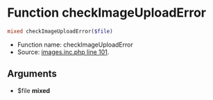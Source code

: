 Function checkImageUploadError
===========================





```php
mixed checkImageUploadError($file)
```

* Function name: checkImageUploadError
* Source: [images.inc.php line 101](https://github.com/PrestaShop/PrestaShop/blob/1.5.0.1/images.inc.php#L101).

Arguments
---------

* $file **mixed**

